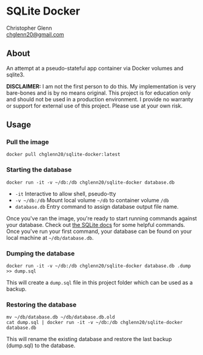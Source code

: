 # SQLite Docker 

Christopher Glenn  
chglenn20@gmail.com

## About

An attempt at a pseudo-stateful app container via Docker volumes and sqlite3.

**DISCLAIMER:** I am not the first person to do this. My implementation is very bare-bones and is by no means original. This project is for education only and should not be used in a production environment. I provide no warranty or support for external use of this project. Please use at your own risk. 

## Usage

### Pull the image
`docker pull chglenn20/sqlite-docker:latest`

### Starting the database
`docker run -it -v ~/db:/db chglenn20/sqlite-docker database.db`

- `-it` Interactive to allow shell, pseudo-tty  
- `-v ~/db:/db` Mount local volume `~/db` to container volume `/db`  
- `database.db` Entry command to assign database output file name.  

Once you've ran the image, you're ready to start running commands against your database. Check out [the SQLite docs](https://sqlite.org/cli.html) for some helpful commands. Once you've run your first command, your database can be found on your local machine at `~/db/database.db`. 

### Dumping the database
`docker run -it -v ~/db:/db chglenn20/sqlite-docker database.db .dump >> dump.sql`  

This will create a `dump.sql` file in this project folder which can be used as a backup.

### Restoring the database
`mv ~/db/database.db ~/db/database.db.old`  
`cat dump.sql | docker run -it -v ~/db:/db chglenn20/sqlite-docker database.db`

This will rename the existing database and restore the last backup (dump.sql) to the database. 
